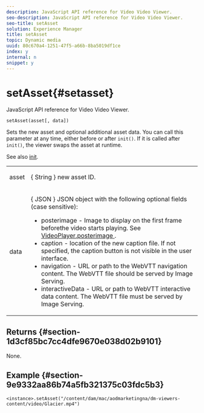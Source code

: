 ```yaml
---
description: JavaScript API reference for Video Video Viewer.
seo-description: JavaScript API reference for Video Video Viewer.
seo-title: setAsset
solution: Experience Manager
title: setAsset
topic: Dynamic media
uuid: 80c670a4-1251-47f5-a66b-8ba5019df1ce
index: y
internal: n
snippet: y
---
```


# setAsset{#setasset}

JavaScript API reference for Video Video Viewer.

 `setAsset(asset[, data])`

Sets the new asset and optional additional asset data. You can call this parameter at any time, either before or after `init()`. If it is called after `init()`, the viewer swaps the asset at runtime.

See also [init](../../../c-html5-aem-asset-viewers/c-html5-aem-int-video/c-html5-aem-int-video-javascriptapiref/r-html5-aem-int-video-javascriptapiref-init.md#reference-aee94dd92a28410784f7a1792e28683b).

<table id="table_896DFF34A68A403DB93A6D597461A573"> 
 <tbody> 
  <tr> 
   <td colname="col1"> <p> <span class="codeph"> asset </span> </p> </td> 
   <td colname="col2"> <p>{ <span class="codeph"> String </span>} new asset ID. </p> </td> 
  </tr> 
  <tr> 
   <td colname="col1"> <p> <span class="codeph"> data </span> </p> </td> 
   <td colname="col2"> <p> { <span class="codeph"> JSON </span>} JSON object with the following optional fields (case sensitive): </p> <p> 
     <ul id="ul_924FB99ACF0F43699CD229593F1C1384"> 
      <li id="li_F3CFEF28BCB7450991EFE0BD4EB28E36"> <span class="codeph"> posterimage </span> - Image to display on the first frame beforethe video starts playing. See <a href="../../../c-html5-aem-asset-viewers/c-html5-aem-int-video/r-html5-aem-int-video-config-attrib/r-html5-aem-int-video-config-attrib-videoplayer-posterimage.md#reference-8e8e2b3e7e9c4ee8b6dadf90cef494f7" format="dita" scope="local"> VideoPlayer.posterimage </a>. </li> 
      <li id="li_D6C3E543C70942C582020780E2DF74C8"> <span class="codeph"> caption </span> - location of the new caption file. If not specified, the caption button is not visible in the user interface. </li> 
      <li id="li_BF866BD7275E450EA08A0E72FAA9D3AE"> <span class="codeph"> navigation </span> - URL or path to the WebVTT navigation content. The WebVTT file should be served by Image Serving. </li> 
      <li id="li_0C0EC5AB00554EC6AA01F60684A40213"> <span class="codeph"> interactiveData </span> - URL or path to WebVTT interactive data content. The WebVTT file must be served by Image Serving. </li> 
     </ul> </p> </td> 
  </tr> 
 </tbody> 
</table>

## Returns {#section-1d3cf85bc7cc4dfe9670e038d02b9101}

None.

## Example {#section-9e9332aa86b74a5fb321375c03fdc5b3}

```
<instance>.setAsset("/content/dam/mac/aodmarketingna/dm-viewers-content/video/Glacier.mp4")
```

